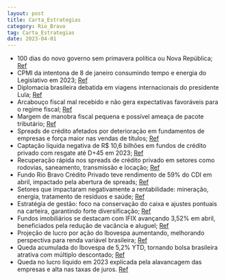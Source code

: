 ```yaml
---
layout: post
title: Carta_Estrategias
category: Rio_Bravo
tag: Carta_Estrategias
date: 2023-04-01
---
```


- 100 dias do novo governo sem primavera política ou Nova República;
<a href="#" onclick="search_on_pdf('econômica, ou ainda uma espécie de Nova República. Mas não houve nada disso em abril. Foram ao men')">Ref</a>
- CPMI da intentona de 8 de janeiro consumindo tempo e energia do Legislativo em 2023;
<a href="#" onclick="search_on_pdf('energia do Legislativo, talvez o maior pedaço do ano de 2023, com óbvio prejuízo de outras pautas. ')">Ref</a>
- Diplomacia brasileira debatida em viagens internacionais do presidente Lula;
<a href="#" onclick="search_on_pdf('diplomacia brasileira foi fortemente debatida durante o mês de abril. O outono veio forte: a geri')">Ref</a>
- Arcabouço fiscal mal recebido e não gera expectativas favoráveis para o regime fiscal;
<a href="#" onclick="search_on_pdf('recebido: estariam resolvidas tanto a substituição do Teto quanto a inconsistência entre as polític')">Ref</a>
- Margem de manobra fiscal pequena e possível ameaça de pacote tributário;
<a href="#" onclick="search_on_pdf('do controle do governo e de quem faz o prognóstico, e depende também do verdadeiro empenho em cump')">Ref</a>
- Spreads de crédito afetados por deterioração em fundamentos de empresas e força maior nas vendas de títulos;
<a href="#" onclick="search_on_pdf('spread de crédito são: (i) fatores fundamentalistas, como a deterioração nos fundamentos da companh')">Ref</a>
- Captação líquida negativa de R$ 10,6 bilhões em fundos de crédito privado com resgate até D+45 em 2023;
<a href="#" onclick="search_on_pdf('gráfico abaixo que a captação líquida acumulada de 2023 em mais de 40 fundos de crédito privado com')">Ref</a>
- Recuperação rápida nos spreads de crédito privado em setores como rodovias, saneamento, transmissão e locação;
<a href="#" onclick="search_on_pdf('como são os dos setores de rodovias, saneamento, transmissão e locação, deverão ter uma recuperação')">Ref</a>
- Fundo Rio Bravo Crédito Privado teve rendimento de 59% do CDI em abril, impactado pela abertura de spreads;
<a href="#" onclick="search_on_pdf('características deverão apresentar performance acima do carrego atual de suas carteiras.  O rendi')">Ref</a>
- Setores que impactaram negativamente a rentabilidade: mineração, energia, tratamento de resíduos e saúde;
<a href="#" onclick="search_on_pdf('TotalSaúdeTelecomunicaçõesEducaçãoIndústriaProteinaShoppingLocaçãoEnergiaSaneamentoAgroneg')">Ref</a>
- Estratégia de gestão: foco na conservação do caixa e ajustes pontuais na carteira, garantindo forte diversificação;
<a href="#" onclick="search_on_pdf('Fundos e de crescimento, principalmente no longo prazo. estratégiascarta estratégiasinvestir é ev')">Ref</a>
- Fundos imobiliários se destacam com IFIX avançando 3,52% em abril, beneficiados pela redução de vacância e aluguel;
<a href="#" onclick="search_on_pdf('Índice de Fundos Imobiliários da B3, o IFIX, avançou 3,52% no mês e foi um dos principais ativos')">Ref</a>
- Projeção de lucro por ação do Ibovespa aumentando, melhorando perspectiva para renda variável brasileira;
<a href="#" onclick="search_on_pdf('Apesar das incertezas domésticas e dos juros elevados, a projeção de lucro por ação do Ibovespa con')">Ref</a>
- Queda acumulada do Ibovespa de 5,2% YTD, tornando bolsa brasileira atrativa com múltiplo descontado;
<a href="#" onclick="search_on_pdf('doméstica continuam nos preocupando.IBOV X Lucro por açãoIBOVP/E IBOV ( Ex- vale & Petrobras) Lu')">Ref</a>
- Queda no lucro líquido em 2023 explicada pela alavancagem das empresas e alta nas taxas de juros.
<a href="#" onclick="search_on_pdf('Essa queda no lucro líquido é explicada pela alavancagem das empresas, que aumentou 22,2% a/a, e p')">Ref</a>
